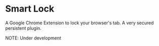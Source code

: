 # Smart Lock

A Google Chrome Extension to lock your browser's tab. A very secured persistent plugin.

NOTE:
Under development
